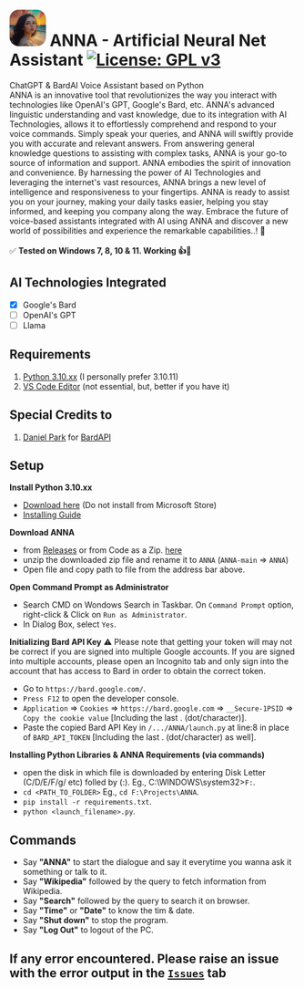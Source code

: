 # <img src="https://github.com/RaannaKasturi/ANNA/blob/main/ANNA.png?raw=true" alt="ANNA_icon" style="border-radius: 25%" width="64px" height="64px"> ANNA - Artificial Neural Net Assistant [![License: GPL v3](https://img.shields.io/badge/License-GPLv3-blue.svg)](https://github.com/RaannaKasturi/ANNA/blob/main/LICENSE)
ChatGPT &amp; BardAI Voice Assistant based on Python
<br>
ANNA is an innovative tool that revolutionizes the way you interact with technologies like OpenAI's GPT, Google's Bard, etc.
ANNA's advanced linguistic understanding and vast knowledge, due to its integration with AI Technologies, allows it to effortlessly comprehend and respond to your voice commands. Simply speak your queries, and ANNA will swiftly provide you with accurate and relevant answers. From answering general knowledge questions to assisting with complex tasks, ANNA is your go-to source of information and support.
ANNA embodies the spirit of innovation and convenience. By harnessing the power of AI Technologies and leveraging the internet's vast resources, ANNA brings a new level of intelligence and responsiveness to your fingertips.
ANNA is ready to assist you on your journey, making your daily tasks easier, helping you stay informed, and keeping you company along the way. Embrace the future of voice-based assistants integrated with AI using ANNA and discover a new world of possibilities and experience the remarkable capabilities..! 🌟
<br>
<br>
:white_check_mark: **Tested on Windows 7, 8, 10 & 11. Working 👍💯**
<br>
## AI Technologies Integrated
- [x] Google's Bard
- [ ] OpenAI's GPT
- [ ] Llama

## Requirements
1. [Python 3.10.xx](https://www.python.org/downloads/) (I personally prefer 3.10.11)
2. [VS Code Editor](https://code.visualstudio.com/) (not essential, but, better if you have it)

## Special Credits to
1. [Daniel Park](https://github.com/dsdanielpark) for [BardAPI](https://github.com/dsdanielpark/Bard-API)

## Setup
**Install Python 3.10.xx**
- [Download here](https://www.python.org/downloads/release/python-31011/) (Do not install from Microsoft Store)
- [Installing Guide](https://docs.python.org/3/using/windows.html)

**Download ANNA**
- from [Releases](https://github.com/RaannaKasturi/ANNA/releases) or from Code as a Zip. [here](https://github.com/RaannaKasturi/ANNA/archive/refs/heads/main.zip)
- unzip the downloaded zip file and rename it to `ANNA` (`ANNA-main` => `ANNA`)
- Open file and copy path to file from the address bar above.

**Open Command Prompt as Administrator**
- Search CMD on Wondows Search in Taskbar. On `Command Prompt` option, right-click & Click on `Run as Administrator`.
- In Dialog Box, select `Yes`.

**Initializing Bard API Key**
⚠️ Please note that getting your token will may not be correct if you are signed into multiple Google accounts. If you are signed into multiple accounts, please open an Incognito tab and only sign into the account that has access to Bard in order to obtain the correct token.

- Go to `https://bard.google.com/`.
- `Press F12` to open the developer console.
- `Application` => `Cookies` => `https://bard.google.com` => `__Secure-1PSID` => `Copy the cookie value` [Including the last . (dot/character)].
- Paste the copied Bard API Key in `/.../ANNA/launch.py` at line:8 in place of `BARD_API_TOKEN` [Including the last . (dot/character) as well].

**Installing Python Libraries & ANNA Requirements (via commands)**
- open the disk in which file is downloaded by entering Disk Letter (C/D/E/F/g/ etc) folled by (:). Eg., C:\WINDOWS\system32>`F:`.
- `cd <PATH_TO_FOLDER>` Eg., `cd F:\Projects\ANNA`.
- `pip install -r requirements.txt`.
- `python <launch_filename>.py`.

## Commands
- Say **"ANNA"** to start the dialogue and say it everytime you wanna ask it something or talk to it.
- Say **"Wikipedia"** followed by the query to fetch information from Wikipedia.
- Say **"Search"** followed by the query to search it on browser.
- Say **"Time"** or **"Date"** to know the tim &  date.
- Say **"Shut down"** to stop the program.
- Say **"Log Out"** to logout of the PC.

## If any error encountered. Please raise an issue with the error output in the [`Issues`](https://github.com/RaannaKasturi/ANNA/issues) tab

